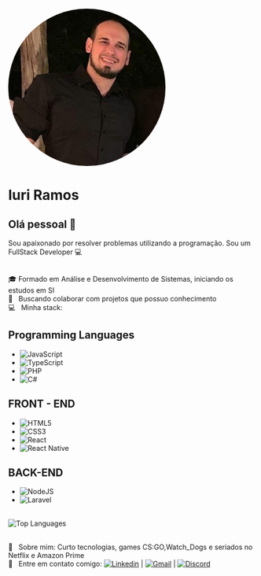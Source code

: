 <img width="auto" style="border-radius:10rem" src="profile.png"></img>

# Iuri Ramos

## Olá pessoal 👋
Sou apaixonado por resolver problemas utilizando a programação.
Sou um FullStack Developer :computer:

   
 <br/> 🎓 Formado em Análise e Desenvolvimento de Sistemas, iniciando os estudos em SI
 <br/> :purple_heart: &nbsp; Buscando colaborar com projetos que possuo conhecimento
 <br/> :computer: &nbsp; Minha stack:  
 ## Programming Languages
- <img alt="JavaScript" src="https://img.shields.io/badge/javascript%20-%23323330.svg?&style=for-the-badge&logo=javascript&logoColor=%23F7DF1E"/>
- <img alt="TypeScript" src="https://img.shields.io/badge/typescript%20-%23007ACC.svg?&style=for-the-badge&logo=typescript&logoColor=white"/>
- <img alt="PHP" src="https://img.shields.io/badge/php-%23777BB4.svg?&style=for-the-badge&logo=php&logoColor=white"/>
- <img alt="C#" src="https://img.shields.io/badge/c%23%20-%23239120.svg?&style=for-the-badge&logo=c-sharp&logoColor=white"/>

 ## FRONT - END
 - <img alt="HTML5" src="https://img.shields.io/badge/html5%20-%23E34F26.svg?&style=for-the-badge&logo=html5&logoColor=white"/>
 - <img alt="CSS3" src="https://img.shields.io/badge/css3%20-%231572B6.svg?&style=for-the-badge&logo=css3&logoColor=white"/>
 - <img alt="React" src="https://img.shields.io/badge/react%20-%2320232a.svg?&style=for-the-badge&logo=react&logoColor=%2361DAFB"/> 
 - <img alt="React Native" src="https://img.shields.io/badge/react_native%20-%2320232a.svg?&style=for-the-badge&logo=react&logoColor=%2361DAFB"/>
 
 ## BACK-END
 - <img alt="NodeJS" src="https://img.shields.io/badge/node.js%20-%2343853D.svg?&style=for-the-badge&logo=node.js&logoColor=white"/> 
 - <img alt="Laravel" src="https://img.shields.io/badge/laravel%20-%23FF2D20.svg?&style=for-the-badge&logo=laravel&logoColor=white"/>
 <br/> <img alt="Top Languages" src="https://github-readme-stats.vercel.app/api/top-langs/?username=iuriramos93"/>
 
 <br/> 💬  &nbsp; Sobre mim: Curto tecnologias, games CS:GO,Watch_Dogs e seriados no Netflix e Amazon Prime
 <br/> :email: &nbsp; Entre em contato comigo: 
[<img alt="Linkedin" src="https://img.shields.io/badge/-Iuri_Ramos-blue?style=for-the-badge&logo=Linkedin&logoColor=white&link=https://www.linkedin.com/in/iuri-ramos93/"/>](https://www.linkedin.com/in/iuri-ramos93/)
| [<img alt="Gmail" src="https://img.shields.io/badge/-iuri.ramos41@gmail.com-c14438?style=for-the-badge&logo=Gmail&logoColor=white&link=mailto:iuri.ramos41@gmail.com"/>](mailto:iuri.ramos41@gmail.com)
| [<img alt="Discord" src="https://img.shields.io/badge/%3CSnevers%3E%20-%237289DA.svg?&style=for-the-badge&logo=discord&logoColor=white"/>](Snevers#3328)
